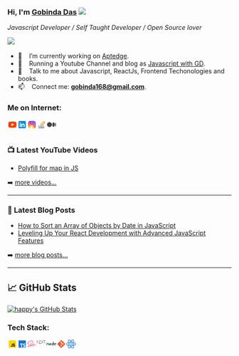 ### Hi, I'm [Gobinda Das](https://www.linkedin.com/in/gobinda-das/) <img src="https://media.giphy.com/media/hvRJCLFzcasrR4ia7z/giphy.gif" width="32px">

*Javascript Developer / Self Taught Developer   / Open Source lover*

![](https://komarev.com/ghpvc/?username=gobinda168&color=brightgreen&style=flat)

- 🔭 &nbsp;&nbsp; I’m currently working on [Aptedge](https://www.aptedge.io/).
- 🌱 &nbsp;&nbsp; Running a Youtube Channel and blog as [Javascript with GD](https://www.youtube.com/channel/UCenUowEKNRLYCbjUvH4rCQg).
- 💬 &nbsp;&nbsp; Talk to me about Javascript, ReactJs, Frontend Techonologies and books.
- 📫 &nbsp;&nbsp; Connect me: **gobinda168@gmail.com**.

### Me on Internet:

<!-- [<img align="left" alt="gobindadas.dev" width="22px" src="https://raw.githubusercontent.com/iconic/open-iconic/master/svg/globe.svg" />][website] -->
[<img align="left" alt="JS with GD | Youtube" height="22px"  src="https://github.com/gobinda168/gobinda168/blob/main/assets/icons8-youtube.svg" />][youtube]
[<img align="left" alt="gobinda | LinkedIn" width="22px" src="https://github.com/gobinda168/gobinda168/blob/main/assets/icons8-linkedin.svg" />][linkedin]
[<img align="left" alt="gobinda | Instagram" width="22px" src="https://github.com/gobinda168/gobinda168/blob/main/assets/icons8-instagram.svg" />][instagram]
[<img align="left" alt="gobinda | StackOverflow" height="22px"  src="https://github.com/gobinda168/gobinda168/blob/main/assets/icons8-stack-overflow.svg" />][stackoverflow]
[<img align="left" alt="gobinda | StackOverflow" height="22px"  src="https://github.com/gobinda168/gobinda168/blob/main/assets/icons8-medium.svg" />][website]



<br />
<br />


### 📺 Latest YouTube Videos

<!-- YOUTUBE:START -->
- [Polyfill for map in JS](https://youtu.be/4Te_YNMB0AA)
<!-- YOUTUBE:END -->

➡️ [more videos...][youtube]

---

### 📕 Latest Blog Posts

<!-- BLOG-POST-LIST:START -->
- [How to Sort an Array of Objects by Date in JavaScript](https://medium.com/@gobinda168/how-to-sort-an-array-of-objects-by-date-in-javascript-bc7b6263bc69)
- [Leveling Up Your React Development with Advanced JavaScript Features](https://medium.com/@gobinda168/leveling-up-your-react-development-with-advanced-javascript-features-716fe8a044c5)
<!-- BLOG-POST-LIST:END -->

➡️ [more blog posts...](https://www.linkedin.com/in/gobinda-das/recent-activity/shares/)

---

## &#x1f4c8; GitHub Stats
<a href="https://github.com/gobinda168/gobinda168">
  <img align="center" src="https://github-readme-stats.vercel.app/api?username=gobinda168&show_icons=true&line_height=27&count_private=true&title_color=ffffff&text_color=c9cacc&icon_color=2bbc8a&bg_color=1d1f21" alt="happy's GitHub Stats" />
</a>


### Tech Stack:

[<img align="left" alt="gobinda | pub" width="22px" src="https://github.com/gobinda168/gobinda168/blob/main/assets/icons8-js.gif" />][linkedin] 
[<img align="left" alt="gobinda | pub" width="22px" src="https://github.com/gobinda168/gobinda168/blob/main/assets/icons8-typescript.svg" />][linkedin] 
[<img align="left" alt="gobinda | pub" width="22px" src="https://github.com/gobinda168/gobinda168/blob/main/assets/icons8-sass.svg" />][linkedin] 
[<img align="left" alt="gobinda | pub" width="22px" src="https://github.com/gobinda168/gobinda168/blob/main/assets/nextjs.svg" />][linkedin] 
[<img align="left" alt="gobinda | pub" width="22px" src="https://github.com/gobinda168/gobinda168/blob/main/assets/icons8-nodejs.svg" />][linkedin]
[<img align="left" alt="gobinda | pub" width="22px" src="https://github.com/gobinda168/gobinda168/blob/main/assets/icons8-git.svg" />][linkedin]
[<img align="left" alt="gobinda | pub" width="22px" src="https://github.com/gobinda168/gobinda168/blob/main/assets/icons8-react.gif" />][linkedin]


[website]: https://medium.com/@gobinda168
[instagram]: https://www.instagram.com/gobinda.das168/
[linkedin]: https://www.linkedin.com/in/gobinda-das/
[stackoverflow]: https://stackoverflow.com/users/8086359/gobinda-das?tab=profile
[youtube]: https://www.youtube.com/channel/UCenUowEKNRLYCbjUvH4rCQg
[reddit]: https://www.reddit.com/user/gobinda168
